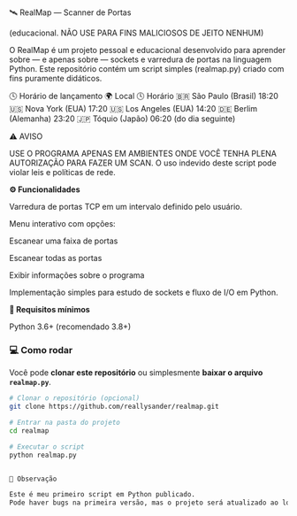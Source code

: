 🛰️ RealMap — Scanner de Portas

(educacional. NÃO USE PARA FINS MALICIOSOS DE JEITO NENHUM)

O RealMap é um projeto pessoal e educacional desenvolvido para aprender sobre — e apenas sobre — sockets e varredura de portas na linguagem Python.
Este repositório contém um script simples (realmap.py) criado com fins puramente didáticos.

🕓 Horário de lançamento
🌍 Local	🕓 Horário
🇧🇷 São Paulo (Brasil)	18:20
🇺🇸 Nova York (EUA)	17:20
🇺🇸 Los Angeles (EUA)	14:20
🇩🇪 Berlim (Alemanha)	23:20
🇯🇵 Tóquio (Japão)	06:20 (do dia seguinte)


⚠️ AVISO

USE O PROGRAMA APENAS EM AMBIENTES ONDE VOCÊ TENHA PLENA AUTORIZAÇÃO PARA FAZER UM SCAN.
O uso indevido deste script pode violar leis e políticas de rede.

**⚙️ Funcionalidades**

Varredura de portas TCP em um intervalo definido pelo usuário.

Menu interativo com opções:

Escanear uma faixa de portas

Escanear todas as portas

Exibir informações sobre o programa

Implementação simples para estudo de sockets e fluxo de I/O em Python.

**🧠 Requisitos mínimos**

Python 3.6+ (recomendado 3.8+)

### 💻 Como rodar

Você pode **clonar este repositório** ou simplesmente **baixar o arquivo `realmap.py`**.

```bash
# Clonar o repositório (opcional)
git clone https://github.com/reallysander/realmap.git

# Entrar na pasta do projeto
cd realmap

# Executar o script
python realmap.py


📜 Observação

Este é meu primeiro script em Python publicado.
Pode haver bugs na primeira versão, mas o projeto será atualizado ao longo do tempo.
